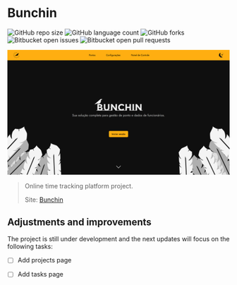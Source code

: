 # Bunchin

![GitHub repo size](https://img.shields.io/github/repo-size/MarcosAlves90/bunchin?style=for-the-badge)
![GitHub language count](https://img.shields.io/github/languages/count/MarcosAlves90/bunchin?style=for-the-badge)
![GitHub forks](https://img.shields.io/github/forks/MarcosAlves90/bunchin?style=for-the-badge)
![Bitbucket open issues](https://img.shields.io/bitbucket/issues/MarcosAlves90/bunchin?style=for-the-badge)
![Bitbucket open pull requests](https://img.shields.io/bitbucket/pr-raw/MarcosAlves90/bunchin?style=for-the-badge)

![Página inicial da plataforma](readme_details/bunchin_tela_inicial.png)

> Online time tracking platform project.
>
> Site: [Bunchin](https://bunchin-project.onrender.com)

## Adjustments and improvements

The project is still under development and the next updates will focus on the following tasks:

- [ ] Add projects page
- [ ] Add tasks page
 